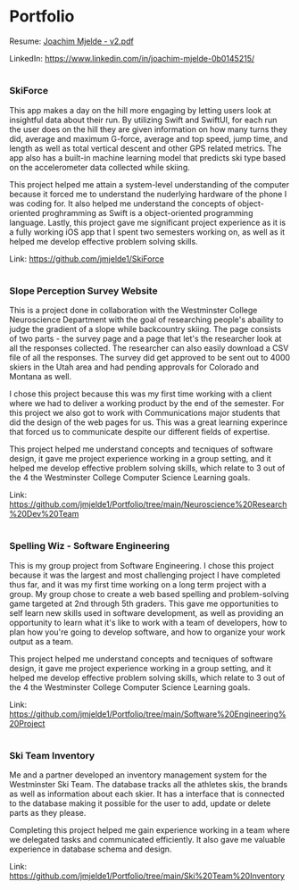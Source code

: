 # Portfolio

Resume: [Joachim Mjelde - v2.pdf](https://github.com/jmjelde1/Portfolio/files/11358186/Joachim.Mjelde.-.v2.pdf)

LinkedIn: https://www.linkedin.com/in/joachim-mjelde-0b0145215/

#

### SkiForce

This app makes a day on the hill more engaging by letting users look at insightful data about their run. By utilizing Swift and SwiftUI, for each run the user does on the hill they are given information on how many turns they did, average and maximum G-force, average and top speed, jump time, and length as well as total vertical descent and other GPS related metrics. The app also has a built-in machine learning model that predicts ski type based on the accelerometer data collected while skiing.

This project helped me attain a system-level understanding of the computer because it forced me to understand the nuderlying hardware of the phone I was coding for. It also helped me understand the concepts of object-oriented proghramming as Swift is a object-oriented programming language. Lastly, this project gave me significant project experience as it is a fully working iOS app that I spent two semesters working on, as well as it helped me develop effective problem solving skills.

Link: https://github.com/jmjelde1/SkiForce


#

### Slope Perception Survey Website

This is a project done in collaboration with the Westminster College Neuroscience Department with the goal of researching people's abaility to judge the gradient of a slope while backcountry skiing. The page consists of two parts - the survey page and a page that let's the researcher look at all the responses collected. The researcher can also easily download a CSV file of all the responses. The survey did get approved to be sent out to 4000 skiers in the Utah area and had pending approvals for Colorado and Montana as well.

I chose this project because this was my first time working with a client where we had to deliver a working product by the end of the semester. For this project we also got to work with Communications major students that did the design of the web pages for us. This was a great learning experince that forced us to communicate despite our different fields of expertise.

This project helped me understand concepts and tecniques of software design, it gave me project experience working in a group setting, and it helped me develop effective problem solving skills, which relate to 3 out of the 4 the Westminster College Computer Science Learning goals. 

Link: https://github.com/jmjelde1/Portfolio/tree/main/Neuroscience%20Research%20Dev%20Team 

# 

### Spelling Wiz - Software Engineering

This is my group project from Software Engineering. I chose this project because it was the largest and most challenging project I have completed thus far, and it was my first time working on a long term project with a group. My group chose to create a web based spelling and problem-solving game targeted at 2nd through 5th graders. This gave me opportunities to self learn new skills used in software development, as well as providing an opportunity to learn what it's like to work with a team of developers, how to plan how you're going to develop software, and how to organize your work output as a team.

This project helped me understand concepts and tecniques of software design, it gave me project experience working in a group setting, and it helped me develop effective problem solving skills, which relate to 3 out of the 4 the Westminster College Computer Science Learning goals.

Link: https://github.com/jmjelde1/Portfolio/tree/main/Software%20Engineering%20Project


#

### Ski Team Inventory

Me and a partner developed an inventory management system for the Westminster Ski Team. The database tracks all the athletes skis, the brands as well as information about each skier. It has a interface that is connected to the database making it possible for the user to add, update or delete parts as they please.

Completing this project helped me gain experience working in a team where we delegated tasks and communicated efficiently. It also gave me valuable experience in database schema and design. 

Link: https://github.com/jmjelde1/Portfolio/tree/main/Ski%20Team%20Inventory 
